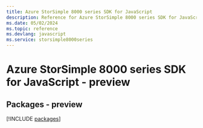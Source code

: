 ```yaml
---
title: Azure StorSimple 8000 series SDK for JavaScript
description: Reference for Azure StorSimple 8000 series SDK for JavaScript
ms.date: 05/02/2024
ms.topic: reference
ms.devlang: javascript
ms.service: storsimple8000series
---
```

# Azure StorSimple 8000 series SDK for JavaScript - preview
## Packages - preview
[!INCLUDE [packages](storsimple-8000-series-index.md)]